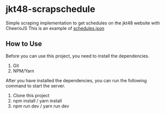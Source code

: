 # jkt48-scrapschedule
Simple scraping implementation to get schedules on the jkt48 website with CheerioJS
This is an example of [schedules.json](https://gist.github.com/mrizkyy46/b74432448990b99dd289479da0a2cf19.js)

## How to Use
Before you can use this project, you need to install the dependencies.
1. Git
2. NPM/Yarn

After you have installed the dependencies, you can run the following command to start the server.
1. Clone this project
2. npm install / yarn install
3. npm run dev / yarn run dev
